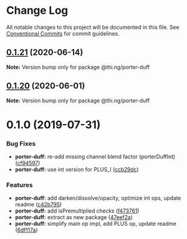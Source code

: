 # Change Log

All notable changes to this project will be documented in this file.
See [Conventional Commits](https://conventionalcommits.org) for commit guidelines.

## [0.1.21](https://github.com/thi-ng/umbrella/compare/@thi.ng/porter-duff@0.1.20...@thi.ng/porter-duff@0.1.21) (2020-06-14)

**Note:** Version bump only for package @thi.ng/porter-duff





## [0.1.20](https://github.com/thi-ng/umbrella/compare/@thi.ng/porter-duff@0.1.19...@thi.ng/porter-duff@0.1.20) (2020-06-01)

**Note:** Version bump only for package @thi.ng/porter-duff





# 0.1.0 (2019-07-31)

### Bug Fixes

* **porter-duff:** re-add missing channel blend factor (porterDuffInt) ([cf94597](https://github.com/thi-ng/umbrella/commit/cf94597))
* **porter-duff:** use int version for PLUS_I ([ccb29dc](https://github.com/thi-ng/umbrella/commit/ccb29dc))

### Features

* **porter-duff:** add darken/dissolve/opacity, optimize int ops, update readme ([c42b795](https://github.com/thi-ng/umbrella/commit/c42b795))
* **porter-duff:** add isPremultiplied checks ([f473761](https://github.com/thi-ng/umbrella/commit/f473761))
* **porter-duff:** extract as new package ([47eef2a](https://github.com/thi-ng/umbrella/commit/47eef2a))
* **porter-duff:** simplify main op impl, add PLUS op, update readme ([6df117a](https://github.com/thi-ng/umbrella/commit/6df117a))
